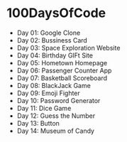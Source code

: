 # 100DaysOfCode

- Day 01: Google Clone
- Day 02: Bussiness Card
- Day 03: Space Exploration Website
- Day 04: Birthday GIFt Site
- Day 05: Hometown Homepage
- Day 06: Passenger Counter App
- Day 07: Basketball Scoreboard
- Day 08: BlackJack Game
- Day 09: Emoji Fighter 
- Day 10: Password Generator
- Day 11: Dice Game
- Day 12: Guess the Number
- Day 13: Button
- Day 14: Museum of Candy

